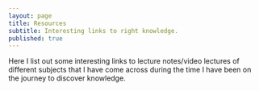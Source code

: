 ```yaml
---
layout: page
title: Resources
subtitle: Interesting links to right knowledge. 
published: true
---
```


Here I list out some interesting links to lecture notes/video lectures of different subjects that I have come across during the time I have been on the journey to discover knowledge. 
